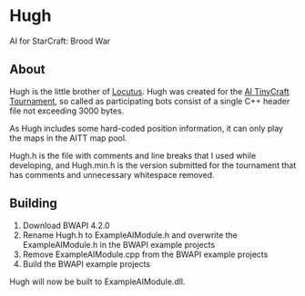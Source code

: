 # Hugh
AI for StarCraft: Brood War

## About
Hugh is the little brother of [Locutus](https://github.com/bmnielsen/Locutus). Hugh was created for the [AI TinyCraft Tournament](https://sites.google.com/view/mcrave/aitt), so called as participating bots consist of a single C++ header file not exceeding 3000 bytes.

As Hugh includes some hard-coded position information, it can only play the maps in the AITT map pool.

Hugh.h is the file with comments and line breaks that I used while developing, and Hugh.min.h is the version submitted for the tournament that has comments and unnecessary whitespace removed.

## Building

1. Download BWAPI 4.2.0
2. Rename Hugh.h to ExampleAIModule.h and overwrite the ExampleAIModule.h in the BWAPI example projects
3. Remove ExampleAIModule.cpp from the BWAPI example projects
4. Build the BWAPI example projects

Hugh will now be built to ExampleAIModule.dll.
